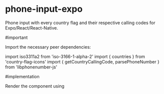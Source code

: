 # phone-input-expo
Phone input with every country flag and their respective calling codes for Expo/React/React-Native.

#important

Import the necessary peer dependencies: 

import iso3311a2 from 'iso-3166-1-alpha-2'
import { countries } from 'country-flag-icons'
import { getCountryCallingCode, parsePhoneNumber } from 'libphonenumber-js'

#implementation

Render the component using <PhoneInput />
